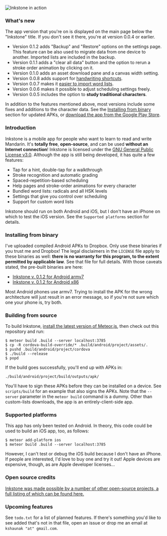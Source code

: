 ![Inkstone in action](http://i.imgur.com/FetiXVc.gif)

### What's new

The app version that you're on is displayed on the main page below the
"Inkstone" title. If you don't see it there, you're at version 0.0.4
or earlier.

- Version 0.1.2 adds "Backup" and "Restore" options on the settings page.
  This feature can be also used to migrate data from one device to another.
  Imported lists are included in the backup.
- Version 0.1.1 adds a "clear all data" button and the option to rerun a
  stroke order animation by clicking on it.
- Version 0.1.0 adds an asset download pane and a canvas width setting.
- Version 0.0.8 adds support for
  [handwriting shortcuts](http://i.imgur.com/suDHz1v.gif).
- Version 0.0.7 makes it
  [easier to import word lists](https://www.skishore.me/inkstone/docs/format.html).
- Version 0.0.6 makes it possible to adjust scheduling settings freely.
- Version 0.0.5 includes the option to **study traditional characters**.

In addition to the features mentioned above, most versions include some fixes
and additions to the character data.
See the [Installing from binary](#installing-from-binary)
section for updated APKs, or
[download the app from the Google Play Store](https://play.google.com/store/apps/details?id=com.id126c0rsxlvjwv18cf44u).

### Introduction

Inkstone is a mobile app for people who want to learn to read and
write Mandarin. It's **totally free**, **open-source**, and can be used
**without an Internet connection**! Inkstone is licensed under the
[GNU General Public License v3.0](https://www.gnu.org/licenses/gpl-3.0.en.html).
Although the app is still being developed, it has quite a few features:

- Tap for a hint, double-tap for a walkthrough
- Stroke recognition and automatic grading
- Spaced-repetition-based scheduling
- Help pages and stroke-order animations for every character
- Bundled word lists: radicals and all HSK levels
- Settings that give you control over scheduling
- Support for custom word lists

Inkstone should run on both Android and iOS, but I don't have an iPhone
on which to test the iOS version. See the `Supported platforms` section
for details.

### Installing from binary

I've uploaded compiled Android APKs to Dropbox. Only use these
binaries if you trust me and Dropbox! The legal disclaimers in the
`LICENSE` file apply to these binaries as well: **there is no warranty
for this program, to the extent permitted by applicable law**. See that
file for full details. With those caveats stated, the pre-built
binaries are here:

- [Inkstone v. 0.1.2 for Android armv7](https://www.dropbox.com/s/sdobc0hvnidbjna/inkstone-armv7.apk?dl=1)
- [Inkstone v. 0.1.2 for Android x86](https://www.dropbox.com/s/hfo7rdp0pjghtnw/inkstone-x86.apk?dl=1)

Most Android phones use armv7. Trying to install the APK for the wrong
architecture will just result in an error message, so if you're not sure
which one your phone is, try both.

### Building from source

To build Inkstone,
[install the latest version of Meteor.js](https://www.meteor.com/install),
then check out this repository and run:

    $ meteor build .build --server localhost:3785
    $ cp -R cordova-build-override/* .build/android/project/assets/.
    $ pushd .build/android/project/cordova
    $ ./build --release
    $ popd

If the build goes successfully, you'll end up with APKs in:

    ./build/android/project/build/outputs/apk/

You'll have to sign these APKs before they can be installed on a device.
See `scripts/build` for an example that also signs the APKs.
Note that the `--server` parameter in the `meteor build` command is a dummy.
Other than custom-lists downloads, the app is an entirely-client-side app.

### Supported platforms

This app has only been tested on Android. In theory, this code could
be used to build an iOS app, too, as follows:

    $ meteor add-platform ios
    $ meteor build .build --server localhost:3785

However, I can't test or debug the iOS build because I don't have an
iPhone. If people are interested, I'd love to buy one and try it out!
Apple devices are expensive, though, as are Apple developer licenses...

### Open source credits

[Inkstone was made possible by a number of other open-source projects,
a full listing of which can be found here.](https://www.skishore.me/inkstone/docs/credits.html)

### Upcoming features

See `todo.txt` for a list of planned features. If there's something you'd
like to see added that's not in that file, open an issue or drop me an email
at `kshaunak "at" gmail.com`.

